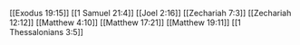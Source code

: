 [[Exodus 19:15]]
[[1 Samuel 21:4]]
[[Joel 2:16]]
[[Zechariah 7:3]]
[[Zechariah 12:12]]
[[Matthew 4:10]]
[[Matthew 17:21]]
[[Matthew 19:11]]
[[1 Thessalonians 3:5]]
